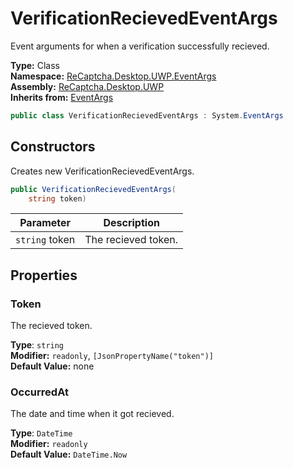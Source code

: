 # VerificationRecievedEventArgs
Event arguments for when a verification successfully recieved.

**Type:** Class
<br />
**Namespace:** [ReCaptcha.Desktop.UWP.EventArgs](/ReCaptcha.Desktop/reference/recaptcha.desktop.uwp/eventargs/)
<br />
**Assembly:** [ReCaptcha.Desktop.UWP](/ReCaptcha.Desktop/reference/recaptcha.desktop.uwp/)
<br />
**Inherits from:** [EventArgs](https://learn.microsoft.com/dotnet/api/system.eventargs)

```cs
public class VerificationRecievedEventArgs : System.EventArgs
```

## Constructors
Creates new VerificationRecievedEventArgs.
```cs
public VerificationRecievedEventArgs(
    string token)
```
| Parameter                                                                                   | Description                                                 |
|---------------------------------------------------------------------------------------------|-------------------------------------------------------------|
| `string` token | The recieved token. |

## Properties

### Token
The recieved token.

**Type**: `string`
<br />
**Modifier:** `readonly`, `[JsonPropertyName("token")]`
<br />
**Default Value:** none

### OccurredAt
The date and time when it got recieved.

**Type**: `DateTime`
<br />
**Modifier:** `readonly`
<br />
**Default Value:** `DateTime.Now`